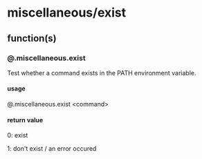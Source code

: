# miscellaneous/exist

## function(s)

### @.miscellaneous.exist

Test whether a command exists in the PATH environment variable.

#### usage

@.miscellaneous.exist \<command\>

#### return value

0: exist

1: don't exist / an error occured
